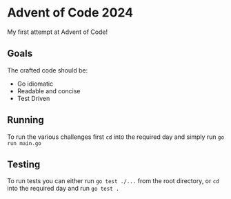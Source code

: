 # Advent of Code 2024

My first attempt at Advent of Code!

## Goals

The crafted code should be:

- Go idiomatic
- Readable and concise
- Test Driven

## Running

To run the various challenges first `cd` into the required day and simply run `go run main.go`

## Testing

To run tests you can either run `go test ./...` from the root directory, or `cd` into the required day and run `go test .`
